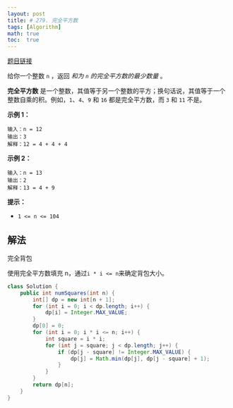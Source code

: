 ```yaml
---
layout: post
title: # 279. 完全平方数
tags: [Algorithm]
math: true
toc:  true
---
```


[题目链接](https://leetcode.cn/problems/perfect-squares/)

给你一个整数 `n` ，返回 *和为 `n` 的完全平方数的最少数量* 。

**完全平方数** 是一个整数，其值等于另一个整数的平方；换句话说，其值等于一个整数自乘的积。例如，`1`、`4`、`9` 和 `16` 都是完全平方数，而 `3` 和 `11` 不是。

**示例 1：**

```
输入：n = 12
输出：3 
解释：12 = 4 + 4 + 4
```

**示例 2：**

```
输入：n = 13
输出：2
解释：13 = 4 + 9
```

**提示：**

- `1 <= n <= 104`

## 解法

完全背包

使用完全平方数填充 n，通过`i * i <= n`来确定背包大小。

```java
class Solution {
    public int numSquares(int n) {
        int[] dp = new int[n + 1];
        for (int i = 0; i < dp.length; i++) {
            dp[i] = Integer.MAX_VALUE;
        }
        dp[0] = 0;
        for (int i = 0; i * i <= n; i++) {
            int square = i * i;
            for (int j = square; j < dp.length; j++) {
                if (dp[j - square] != Integer.MAX_VALUE) {
                    dp[j] = Math.min(dp[j], dp[j - square] + 1);
                }
            }
        }
        return dp[n];
    }
}
```

